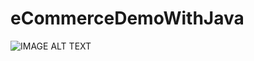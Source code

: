 # eCommerceDemoWithJava

<div>
  <img src="https://r.resimlink.com/KntS.png" alt="IMAGE ALT TEXT"></a>
</div>
